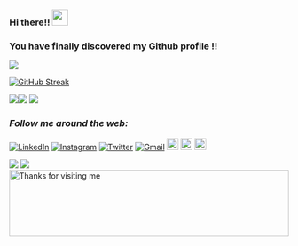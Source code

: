### Hi there!! <img src="https://github.com/TheDudeThatCode/TheDudeThatCode/blob/master/Assets/Hi.gif" width="29px"> 


### You have finally discovered my Github profile !!






   ![](https://github-profile-summary-cards.vercel.app/api/cards/profile-details?username=itskhushis1&theme=nord_dark) 
  
   
   [![GitHub Streak](http://github-readme-streak-stats.herokuapp.com?user=itskhushis1&theme=radical&hide_border=true)](https://git.io/streak-stats) 
       
  
   ![](https://github-profile-summary-cards.vercel.app/api/cards/repos-per-language?username=itskhushis1&theme=nord_dark)![](https://github-profile-summary-cards.vercel.app/api/cards/most-commit-language?username=itskhushis1&theme=nord_dark)
 ![](https://github-profile-summary-cards.vercel.app/api/cards/profile-details?username=itskhushis1&theme=nord) 
<!--
**itskhushis1/itskhushis1** is a ✨ _special_ ✨ repository because its `README.md` (this file) appears on your GitHub profile.

Here are some ideas to get you started:

- 🔭 I’m currently working on ...
- 🌱 I’m currently learning ...
- 👯 I’m looking to collaborate on ...
- 🤔 I’m looking for help with ...
- 💬 Ask me about ...
- 📫 How to reach me: ...
- 😄 Pronouns: ...
- ⚡ Fun fact: ...
-->




### <i>Follow me around the web:</i><br>

<a href="https://www.linkedin.com/in/khushis23/" target="_blank"><img src="https://img.shields.io/badge/LinkedIn-%230077B5.svg?&style=flat-square&logo=linkedin&logoColor=white" alt="LinkedIn"></a>
<a href="https://www.instagram.com/khussshiiee/" target="_blank"><img src="https://img.shields.io/badge/Instagram-%23E4405F.svg?&style=flat-square&logo=instagram&logoColor=white" alt="Instagram"></a>
<a href="https://twitter.com/itskhushis1" target="_blank"><img src="https://img.shields.io/badge/Twitter-%231DA1F2.svg?&style=flat-square&logo=twitter&logoColor=white" alt="Twitter"></a>
<a href="mailto:khushisharma1283@gmail.com" target="_blank"><img src="https://img.shields.io/badge/Gmail-c14438?style=flat-square&logo=Gmail&logoColor=white" alt="Gmail"></a>
<a href="https://www.hackerrank.com/khushis_23" target="_blank"><img src=	"https://img.shields.io/badge/-Hackerrank-2EC866?style=for-the-badge&logo=HackerRank&logoColor=white" img height="21" alt="Hackerrank"></a>
<a href="https://stackoverflow.com/users/15394369/khushi-sharma" target="_blank"><img src="https://img.shields.io/badge/stackoverflow-%23F28032.svg?&style=for-the-badge&logo=stackoverflow&logoColor=white" img height="21" alt="stackoverflow" style="margin-bottom: 2px;" /></a> 
<a href="https://www.codechef.com/users/khushis_23" target="_blank"><img src="https://img.shields.io/badge/Codechef-%23B92B27.svg?&style=for-the-badge&logo=Codechef&logoColor=white" img height="21" alt="Codechef" style="margin-bottom: 2px;" /></a> 
</div>

   ![](https://komarev.com/ghpvc/?username=itskhushis1&color=brightgreen) ![](https://visitor-badge.glitch.me/badge?page_id=itskhushis1.itskhushis1)
   <img height="120" alt="Thanks for visiting me" width="100%" src="https://raw.githubusercontent.com/BrunnerLivio/brunnerlivio/master/images/marquee.svg" />
